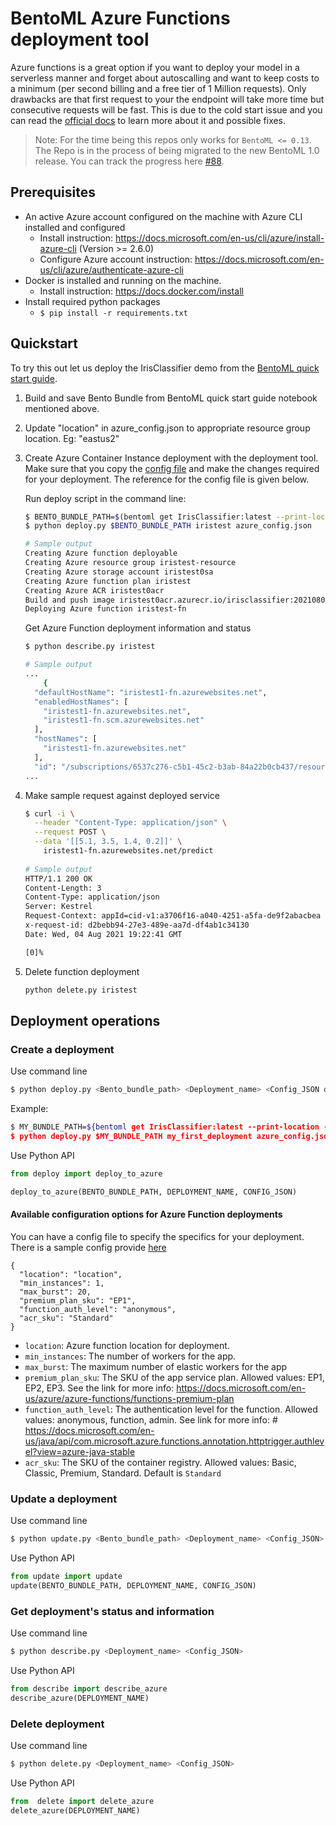 # BentoML Azure Functions deployment tool

Azure functions is a great option if you want to deploy your model in a serverless manner and forget about autoscalling and want to keep costs to a minimum (per second billing and a free tier of 1 Million requests). Only drawbacks are that first request to your the endpoint will take more time but consecutive requests will be fast. This is due to the cold start issue and you can read the [official docs](https://azure.microsoft.com/en-in/blog/understanding-serverless-cold-start/) to learn more about it and possible fixes. 

> Note: For the time being this repos only works for `BentoML <= 0.13`. 
> The Repo is in the process of being migrated to the new BentoML 1.0 release. You can track the progress
> here [#88](https://github.com/bentoml/bentoctl/issues/88). 

## Prerequisites

- An active Azure account configured on the machine with Azure CLI installed and configured
    - Install instruction: https://docs.microsoft.com/en-us/cli/azure/install-azure-cli (Version >= 2.6.0)
    - Configure Azure account instruction: https://docs.microsoft.com/en-us/cli/azure/authenticate-azure-cli
- Docker is installed and running on the machine.
    - Install instruction: https://docs.docker.com/install
- Install required python packages
    - `$ pip install -r requirements.txt`

## Quickstart
To try this out let us deploy the IrisClassifier demo from the [BentoML quick start guide](https://github.com/bentoml/BentoML/blob/master/guides/quick-start/bentoml-quick-start-guide.ipynb).

1. Build and save Bento Bundle from BentoML quick start guide notebook mentioned above. 

2. Update "location" in azure_config.json to appropriate resource group location. Eg: "eastus2" 

3. Create Azure Container Instance deployment with the deployment tool. Make sure that you copy the [config file](azure_config.json) and make the changes required for your deployment. The reference for the config file is given below.

    Run deploy script in the command line:

    ```bash
    $ BENTO_BUNDLE_PATH=$(bentoml get IrisClassifier:latest --print-location -q)
    $ python deploy.py $BENTO_BUNDLE_PATH iristest azure_config.json
    
    # Sample output
    Creating Azure function deployable
    Creating Azure resource group iristest-resource
    Creating Azure storage account iristest0sa
    Creating Azure function plan iristest
    Creating Azure ACR iristest0acr
    Build and push image iristest0acr.azurecr.io/irisclassifier:20210803234622_65f4f4
    Deploying Azure function iristest-fn
    ```



    Get Azure Function deployment information and status

    ```bash
    $ python describe.py iristest

    # Sample output
    ...
        {
      "defaultHostName": "iristest1-fn.azurewebsites.net",
      "enabledHostNames": [
        "iristest1-fn.azurewebsites.net",
        "iristest1-fn.scm.azurewebsites.net"
      ],
      "hostNames": [
        "iristest1-fn.azurewebsites.net"
      ],
      "id": "/subscriptions/6537c276-c5b1-45c2-b3ab-84a22b0cb437/resourceGroups/iristest1-resource/providers/Microsoft.Web/sites/iristest1-fn",
    ...   
    ```

4. Make sample request against deployed service

    ```bash
    $ curl -i \
      --header "Content-Type: application/json" \
      --request POST \
      --data '[[5.1, 3.5, 1.4, 0.2]]' \
        iristest1-fn.azurewebsites.net/predict
        
    # Sample output
    HTTP/1.1 200 OK
    Content-Length: 3
    Content-Type: application/json
    Server: Kestrel
    Request-Context: appId=cid-v1:a3706f16-a040-4251-a5fa-de9f2abacbea
    x-request-id: d2bebb94-27e3-489e-aa7d-df4ab1c34130
    Date: Wed, 04 Aug 2021 19:22:41 GMT

    [0]%
    ```

5. Delete function deployment

    ```bash
    python delete.py iristest
    ```

## Deployment operations

### Create a deployment

Use command line
```bash
$ python deploy.py <Bento_bundle_path> <Deployment_name> <Config_JSON default is azure_config.json>
```

Example:
```bash
$ MY_BUNDLE_PATH=${bentoml get IrisClassifier:latest --print-location -q)
$ python deploy.py $MY_BUNDLE_PATH my_first_deployment azure_config.json
```

Use Python API
```python
from deploy import deploy_to_azure

deploy_to_azure(BENTO_BUNDLE_PATH, DEPLOYMENT_NAME, CONFIG_JSON)
```


#### Available configuration options for Azure Function deployments

You can have a config file to specify the specifics for your deployment. There is a sample config provide [here](azure_config.json)
```
{
  "location": "location",
  "min_instances": 1,
  "max_burst": 20,
  "premium_plan_sku": "EP1",
  "function_auth_level": "anonymous",
  "acr_sku": "Standard"
}
```

* `location`: Azure function location for deployment.
* `min_instances`: The number of workers for the app.
* `max_burst`: The maximum number of elastic workers for the app
* `premium_plan_sku`: The SKU of the app service plan. Allowed values: EP1, EP2, EP3. See the link for more info: https://docs.microsoft.com/en-us/azure/azure-functions/functions-premium-plan
* `function_auth_level`: The authentication level for the function. Allowed values: anonymous, function, admin. See link for more info: # https://docs.microsoft.com/en-us/java/api/com.microsoft.azure.functions.annotation.httptrigger.authlevel?view=azure-java-stable
* `acr_sku`: The SKU of the container registry.  Allowed values: Basic, Classic, Premium, Standard. Default is `Standard`


### Update a deployment

Use command line
```bash
$ python update.py <Bento_bundle_path> <Deployment_name> <Config_JSON>
```

Use Python API
```python
from update import update
update(BENTO_BUNDLE_PATH, DEPLOYMENT_NAME, CONFIG_JSON)
```

### Get deployment's status and information

Use command line
```bash
$ python describe.py <Deployment_name> <Config_JSON>
```


Use Python API
```python
from describe import describe_azure
describe_azure(DEPLOYMENT_NAME)
```

### Delete deployment

Use command line
```bash
$ python delete.py <Deployment_name> <Config_JSON>
```

Use Python API
```python
from  delete import delete_azure
delete_azure(DEPLOYMENT_NAME)
```
